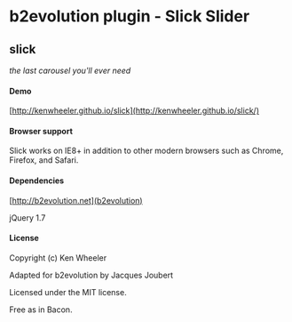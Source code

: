 # b2evolution plugin - Slick Slider

slick
-------

[1]: <https://github.com/kenwheeler/slick>

_the last carousel you'll ever need_

#### Demo

[http://kenwheeler.github.io/slick](http://kenwheeler.github.io/slick/)

#### Browser support

Slick works on IE8+ in addition to other modern browsers such as Chrome, Firefox, and Safari.

#### Dependencies

[http://b2evolution.net](b2evolution)

jQuery 1.7

#### License

Copyright (c) Ken Wheeler

Adapted for b2evolution by Jacques Joubert

Licensed under the MIT license.

Free as in Bacon.
